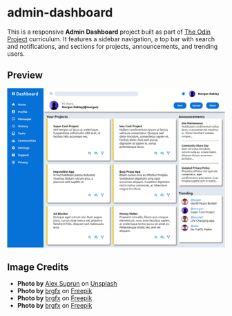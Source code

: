# admin-dashboard

This is a responsive **Admin Dashboard** project built as part of [The Odin Project](https://www.theodinproject.com/) curriculum. It features a sidebar navigation, a top bar with search and notifications, and sections for projects, announcements, and trending users.

## Preview

![Admin Dashboard Preview](images/preview.png)


## Image Credits

- **Photo by** [Alex Suprun](https://unsplash.com/@sooprun) on [Unsplash](https://unsplash.com/photos/a-man-standing-in-front-of-a-purple-wall-bYODySpLIhE?utm_content=creditCopyText&utm_medium=referral&utm_source=unsplash)
- **Photo by** [brgfx](https://www.freepik.com/author/brgfx) on [Freepik](https://www.freepik.com/free-vector/young-man-with-glasses-illustration_356307012.htm#fromView=keyword&page=1&position=2&uuid=c2bf0ba6-1c4b-4107-aa44-a4d5caa2e7a2&query=Avatar)
- **Photo by** [brgfx](https://www.freepik.com/author/brgfx) on [Freepik](https://www.freepik.com/free-vector/young-boy-avatar-illustration_395229530.htm#fromView=keyword&page=1&position=25&uuid=c2bf0ba6-1c4b-4107-aa44-a4d5caa2e7a2&query=Avatar)
- **Photo by** [brgfx](https://www.freepik.com/author/brgfx) on [Freepik](https://www.freepik.com/free-vector/young-man-glasses-hoodie_356306296.htm#fromView=keyword&page=1&position=13&uuid=49b2e2cb-ebc1-462b-9ab3-a3ebd88f65bf&query=Avatar)

